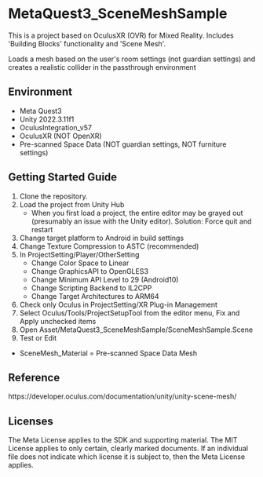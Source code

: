 # MetaQuest3_SceneMeshSample

This is a project based on OculusXR (OVR) for Mixed Reality. Includes 'Building Blocks' functionality and 'Scene Mesh'.

Loads a mesh based on the user's room settings (not guardian settings) and creates a realistic collider in the passthrough environment


<h2>Environment</h2> 

- Meta Quest3
- Unity 2022.3.11f1 <br>
- OculusIntegration_v57
- OculusXR (NOT OpenXR)
- Pre-scanned Space Data (NOT guardian settings, NOT furniture settings)

<h2>Getting Started Guide</h2> 

1) Clone the repository.
2) Load the project from Unity Hub
     - When you first load a project, the entire editor may be grayed out (presumably an issue with the Unity editor).
Solution: Force quit and restart
3) Change target platform to Android in build settings
4) Change Texture Compression to ASTC (recommended)
5) In ProjectSetting/Player/OtherSetting
    - Change Color Space to Linear
    - Change GraphicsAPI to OpenGLES3
    - Change Minimum API Level to 29 (Android10)
    - Change Scripting Backend to IL2CPP
    - Change Target Architectures to ARM64
6) Check only Oculus in ProjectSetting/XR Plug-in Management
7) Select Oculus/Tools/ProjectSetupTool from the editor menu, Fix and Apply unchecked items
8) Open Asset/MetaQuest3_SceneMeshSample/SceneMeshSample.Scene
9) Test or Edit

* SceneMesh_Material = Pre-scanned Space Data Mesh

<h2>Reference</h2> 
https://developer.oculus.com/documentation/unity/unity-scene-mesh/


<h2>Licenses</h2> 

The Meta License applies to the SDK and supporting material. The MIT License applies to only certain, clearly marked documents. If an individual file does not indicate which license it is subject to, then the Meta License applies.

